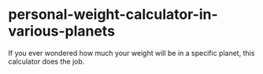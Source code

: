 # personal-weight-calculator-in-various-planets
If you ever wondered how much your weight will be in a specific planet, this calculator does the job.
